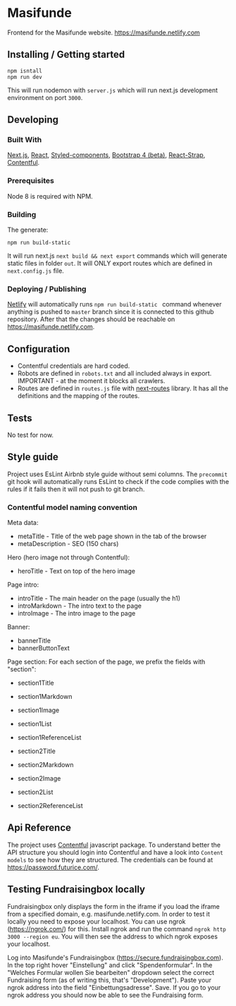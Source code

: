 # Masifunde

Frontend for the Masifunde website. https://masifunde.netlify.com

## Installing / Getting started

```shell
npm isntall
npm run dev
```

This will run nodemon with `server.js` which will run next.js development environment on port
`3000`.

## Developing

### Built With

[Next.js](https://github.com/zeit/next.js/), [React](https://reactjs.org/),
[Styled-components](https://www.styled-components.com/),
[Bootstrap 4 (beta)](https://getbootstrap.com), [React-Strap](https://reactstrap.github.io),
[Contentful](https://www.contentful.com/).

### Prerequisites

Node 8 is required with NPM.

### Building

The generate:

```shell
npm run build-static
```

It will run next.js `next build && next export` commands which will generate static files in folder
`out`. It will ONLY export routes which are defined in `next.config.js` file.

### Deploying / Publishing

[Netlify](https://www.netlify.com/) will automatically runs `npm run build-static
` command whenever anything is pushed to `master` branch since it is
connected to this github repository. After that the changes should be reachable on https://masifunde.netlify.com.

## Configuration

* Contentful credentials are hard coded.
* Robots are defined in `robots.txt` and all included always in export. IMPORTANT - at the moment it
  blocks all crawlers.
* Routes are defined in `routes.js` file with
  [next-routes](https://www.npmjs.com/package/next-routes) library. It has all the definitions and
  the mapping of the routes.

## Tests

No test for now.

## Style guide

Project uses EsLint Airbnb style guide without semi columns. The `precommit` git hook will
automatically runs EsLint to check if the code complies with the rules if it fails then it will not
push to git branch.

### Contentful model naming convention
Meta data:
* metaTitle - Title of the web page shown in the tab of the browser
* metaDescription - SEO (150 chars)

Hero (hero image not through Contentful):
* heroTitle - Text on top of the hero image

Page intro:
* introTitle - The main header on the page (usually the h1)
* introMarkdown - The intro text to the page
* introImage - The intro image to the page

Banner:
* bannerTitle
* bannerButtonText

Page section:
For each section of the page, we prefix the fields with "section<number>":
* section1Title
* section1Markdown
* section1Image
* section1List
* section1ReferenceList


* section2Title
* section2Markdown
* section2Image
* section2List
* section2ReferenceList

## Api Reference

The project uses [Contentful](https://www.contentful.com/) javascript package. To understand better
the API structure you should login into Contentful and have a look into `Content models` to see how
they are structured. The credentials can be found at https://password.futurice.com/.

## Testing Fundraisingbox locally

Fundraisingbox only displays the form in the iframe if you load the iframe from a specified domain, e.g. masifunde.netlify.com. In order to test it locally you need to expose your localhost. You can use ngrok (https://ngrok.com/) for this. Install ngrok and run the command ```ngrok http 3000 --region eu```. You will then see the address to which ngrok exposes your localhost. 

Log into Masifunde's Fundraisingbox (https://secure.fundraisingbox.com). In the top right hover "Einstellung" and click "Spendenformular". In the "Welches Formular wollen Sie bearbeiten" dropdown select the correct Fundraising form (as of writing this, that's "Development"). Paste your ngrok address into the field "Einbettungsadresse". Save. If you go to your ngrok address you should now be able to see the Fundraising form.
